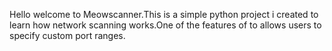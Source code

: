 Hello welcome to Meowscanner.This is a simple python project i created to learn how network scanning works.One of the features of to allows users to specify custom port ranges.
